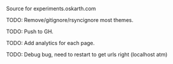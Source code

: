Source for experiments.oskarth.com

TODO: Remove/gitignore/rsyncignore most themes.

TODO: Push to GH.

TODO: Add analytics for each page.

TODO: Debug bug, need to restart to get urls right (localhost atm)
